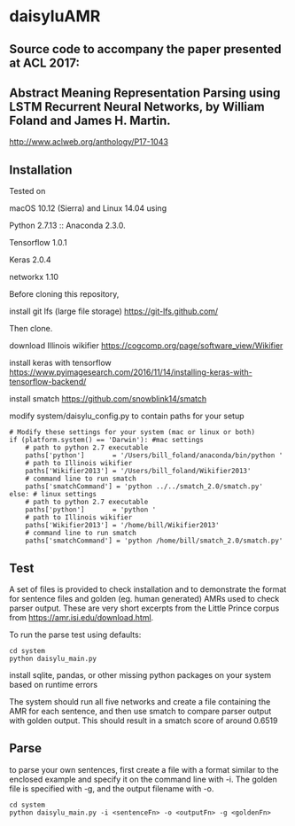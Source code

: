 # daisyluAMR

## Source code to accompany the paper presented at ACL 2017:

## Abstract Meaning Representation Parsing using LSTM Recurrent Neural Networks, by William Foland and James H. Martin.

http://www.aclweb.org/anthology/P17-1043

Installation
---
Tested on 

macOS 10.12 (Sierra) and Linux 14.04 using 

Python 2.7.13 :: Anaconda 2.3.0.

Tensorflow 1.0.1

Keras 2.0.4

networkx 1.10


Before cloning this repository, 

install git lfs (large file storage)
https://git-lfs.github.com/

Then clone.

download Illinois wikifier
https://cogcomp.org/page/software_view/Wikifier

install keras with tensorflow
https://www.pyimagesearch.com/2016/11/14/installing-keras-with-tensorflow-backend/

install smatch 
https://github.com/snowblink14/smatch

modify system/daisylu_config.py to contain paths for your setup

    # Modify these settings for your system (mac or linux or both)
    if (platform.system() == 'Darwin'): #mac settings
        # path to python 2.7 executable
        paths['python']       = '/Users/bill_foland/anaconda/bin/python '  
        # path to Illinois wikifier
        paths['Wikifier2013'] = '/Users/bill_foland/Wikifier2013'
        # command line to run smatch
        paths['smatchCommand'] = 'python ../../smatch_2.0/smatch.py'
    else: # linux settings
        # path to python 2.7 executable
        paths['python']       = 'python '   
        # path to Illinois wikifier
        paths['Wikifier2013'] = '/home/bill/Wikifier2013'
        # command line to run smatch
        paths['smatchCommand'] = 'python /home/bill/smatch_2.0/smatch.py'



Test
----

A set of files is provided to check installation and to demonstrate the format for
sentence files and golden (eg. human generated) AMRs used to check parser output.  These are very short excerpts from the Little Prince corpus from https://amr.isi.edu/download.html.

To run the parse test using defaults:

    cd system
    python daisylu_main.py

install sqlite, pandas, or other missing python packages on your system based on runtime errors

The system should run all five networks and create a file containing the AMR for each sentence, and then use smatch to compare parser output with golden output.  This should result in a smatch score of around 0.6519 

Parse
----

to parse your own sentences, first create a file with a format similar to the enclosed example and specify it on the command line with -i.  The golden file is specified with -g, and the output filename with -o.

    cd system
    python daisylu_main.py -i <sentenceFn> -o <outputFn> -g <goldenFn>








